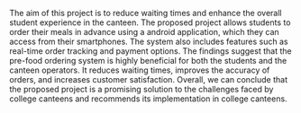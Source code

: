 The aim of this project is to reduce waiting times and enhance the overall student experience in the canteen. The proposed project allows students to order their meals in advance using a android application, which they can access from their smartphones. The system also includes features such as real-time order tracking and payment options. The findings suggest that the pre-food ordering system is highly beneficial for both the students and the canteen operators. It reduces waiting times, improves the accuracy of orders, and increases customer satisfaction. Overall, we can conclude that the proposed project is a promising solution to the challenges faced by college canteens and recommends its implementation in college canteens.
